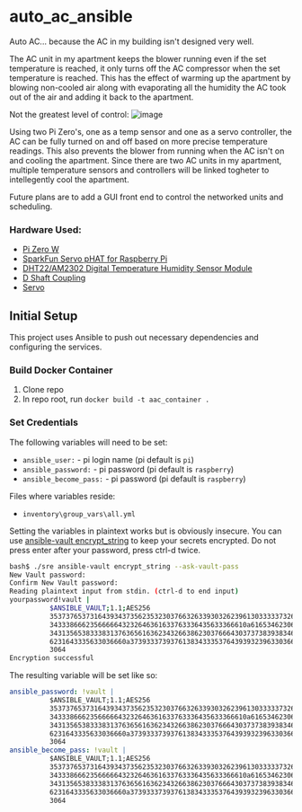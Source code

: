 # auto_ac_ansible

Auto AC... because the AC in my building isn't designed very well.

The AC unit in my apartment keeps the blower running even if the set temperature is reached, it only turns off the AC compressor when the set temperature is reached. This has the effect of warming up the apartment by blowing non-cooled air along with evaporating all the humidity the AC took out of the air and adding it back to the apartment. 

Not the greatest level of control:
![image](https://user-images.githubusercontent.com/66385638/126082740-abe26536-7e84-422d-a00c-91164ac866e4.png)

Using two Pi Zero's, one as a temp sensor and one as a servo controller, the AC can be fully turned on and off based on more precise temperature readings. This also prevents the blower from running when the AC isn't on and cooling the apartment. Since there are two AC units in my apartment, multiple temperature sensors and controllers will be linked togheter to intellegently cool the apartment.

Future plans are to add a GUI front end to control the networked units and scheduling.

### Hardware Used:

* [Pi Zero W](https://www.amazon.com/Raspberry-Pi-Zero-Wireless-model/dp/B06XFZC3BX/ref=sr_1_5?dchild=1&keywords=pi+zero&qid=1626648508&sr=8-5)
* [SparkFun Servo pHAT for Raspberry Pi](https://www.sparkfun.com/products/15316)
* [DHT22/AM2302 Digital Temperature Humidity Sensor Module](https://www.amazon.com/gp/product/B073F472JL/ref=ppx_yo_dt_b_asin_title_o05_s00?ie=UTF8&psc=1)
* [D Shaft Coupling](https://www.amazon.com/gp/product/B07R78458M/ref=ppx_yo_dt_b_asin_title_o02_s00?ie=UTF8&psc=1)
* [Servo](https://www.sparkfun.com/products/11965)



## Initial Setup

This project uses Ansible to push out necessary dependencies and configuring the services.

### Build Docker Container

1. Clone repo
2. In repo root, run ```docker build -t aac_container .```

### Set Credentials

The following variables will need to be set:

* ```ansible_user:``` - pi login name (pi default is `pi`)
* ```ansible_password:``` - pi password (pi default is `raspberry`)
* ```ansible_become_pass:``` - pi password (pi default is `raspberry`)

Files where variables reside:

* ```inventory\group_vars\all.yml```

Setting the variables in plaintext works but is obviously insecure. You can use [ansible-vault encrypt_string](https://docs.ansible.com/ansible/latest/user_guide/vault.html#use-encrypt-string-to-create-encrypted-variables-to-embed-in-yaml) to keep your secrets encrypted. Do not press enter after your password, press ctrl-d twice.

```bash
bash$ ./sre ansible-vault encrypt_string --ask-vault-pass
New Vault password:
Confirm New Vault password:
Reading plaintext input from stdin. (ctrl-d to end input)
yourpassword!vault |
          $ANSIBLE_VAULT;1.1;AES256
          35373765373164393437356235323037663263393032623961303333373263346437653832363938
          3433386662356666643232646361633763336435633366610a616534623063643832316563353134
          34313565383338313763656163623432663862303766643037373839383466383930356436373439
          6231643335633036660a373933373937613834333537643939323963303661353466646566613439
          3064
Encryption successful
```

The resulting variable will be set like so:

```yaml
ansible_password: !vault |
          $ANSIBLE_VAULT;1.1;AES256
          35373765373164393437356235323037663263393032623961303333373263346437653832363938
          3433386662356666643232646361633763336435633366610a616534623063643832316563353134
          34313565383338313763656163623432663862303766643037373839383466383930356436373439
          6231643335633036660a373933373937613834333537643939323963303661353466646566613439
          3064
ansible_become_pass: !vault |
          $ANSIBLE_VAULT;1.1;AES256
          35373765373164393437356235323037663263393032623961303333373263346437653832363938
          3433386662356666643232646361633763336435633366610a616534623063643832316563353134
          34313565383338313763656163623432663862303766643037373839383466383930356436373439
          6231643335633036660a373933373937613834333537643939323963303661353466646566613439
          3064
```
